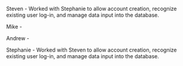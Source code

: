 Steven - Worked with Stephanie to allow account creation, recognize existing user log-in, and manage data input into the database.

Mike - 

Andrew - 

Stephanie - Worked with Steven to allow account creation, recognize existing user log-in, and manage data input into the database.
